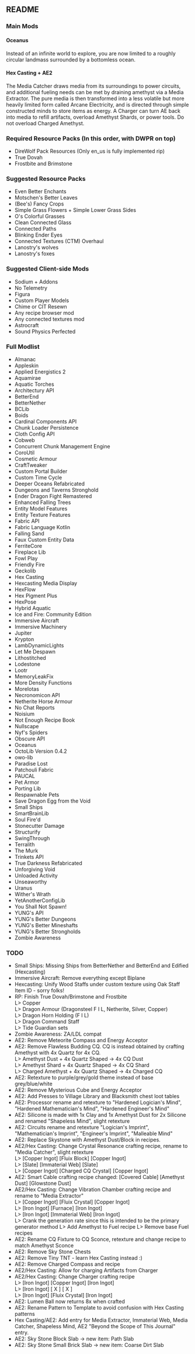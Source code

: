 ## README

### Main Mods
#### Oceanus
Instead of an infinite world to explore, you are now limited to a roughly circular landmass surrounded by a bottomless ocean. 
#### Hex Casting + AE2
The Media Catcher draws media from its surroundings to power circuits, and additional fueling needs can be met by draining amethyst via a Media Extractor. The pure media is then transformed into a less volatile but more heavily limited form called Arcane Electricity, and is directed through simple constructed minds to store items as energy. A Charger can turn AE back into media to refill artifacts, overload Amethyst Shards, or power tools. Do not overload Charged Amethyst.

### Required Resource Packs (In this order, with DWPR on top)
- DireWolf Pack Resources (Only en_us is fully implemented rip)  
- True Dovah  
- Frostbite and Brimstone  

### Suggested Resource Packs
- Even Better Enchants  
- Motschen's Better Leaves  
- (Bee's) Fancy Crops  
- Simple Grass Flowers + Simple Lower Grass Sides  
- O's Colorful Grasses  
- Clean Connected Glass  
- Connected Paths  
- Blinking Ender Eyes  
- Connected Textures (CTM) Overhaul  
- Lanostry's wolves  
- Lanostry's foxes  

### Suggested Client-side Mods
- Sodium + Addons  
- No Telemetry  
- Figura  
- Custom Player Models  
- Chime or CIT Resewn  
- Any recipe browser mod  
- Any connected textures mod  
- Astrocraft  
- Sound Physics Perfected  

### Full Modlist
- Almanac  
- Appleskin  
- Applied Energistics 2  
- Aquamirae  
- Aquatic Torches  
- Architectury API  
- BetterEnd  
- BetterNether  
- BCLib  
- Boids  
- Cardinal Components API  
- Chunk Loader Persistence  
- Cloth Config API  
- Cobweb  
- Concurrent Chunk Management Engine  
- CoroUtil  
- Cosmetic Armour  
- CraftTweaker  
- Custom Portal Builder  
- Custom Time Cycle  
- Deeper Oceans Refabricated  
- Dungeons and Taverns Stronghold  
- Ender Dragon Fight Remastered  
- Enhanced Falling Trees  
- Entity Model Features  
- Entity Texture Features  
- Fabric API  
- Fabric Language Kotlin  
- Falling Sand  
- Faux Custom Entity Data  
- FerriteCore  
- Fireplace Lib  
- Fowl Play  
- Friendly Fire  
- Geckolib  
- Hex Casting  
- Hexcasting Media Display  
- HexFlow  
- Hex Pigment Plus  
- HexPose  
- Hybrid Aquatic  
- Ice and Fire: Community Edition  
- Immersive Aircraft  
- Immersive Machinery  
- Jupiter  
- Krypton  
- LambDynamicLights  
- Let Me Despawn  
- Lithostitched  
- Lodestone  
- Lootr  
- MemoryLeakFix  
- More Density Functions  
- MoreIotas  
- Necronomicon API  
- Netherite Horse Armour  
- No Chat Reports  
- Noisium  
- Not Enough Recipe Book  
- Nullscape  
- Nyf's Spiders  
- Obscure API  
- Oceanus  
- OctoLib Version 0.4.2  
- owo-lib  
- Paradise Lost  
- Patchouli Fabric  
- PAUCAL  
- Pet Armor  
- Porting Lib  
- Respawnable Pets  
- Save Dragon Egg from the Void  
- Small Ships  
- SmartBrainLib  
- Soul Fire'd  
- Stonecutter Damage  
- Structurify  
- SwingThrough  
- Terralith  
- The Murk  
- Trinkets API  
- True Darkness Refabricated  
- Unforgiving Void  
- Unloaded Activity  
- Unseaworthy  
- Uranus  
- Wither's Wrath  
- YetAnotherConfigLib  
- You Shall Not Spawn!  
- YUNG's API  
- YUNG's Better Dungeons  
- YUNG's Better Mineshafts  
- YUNG's Better Strongholds  
- Zombie Awareness  

### TODO
- Small Ships: Missing Ships from BetterNether and BetterEnd and Edified (Hexcasting)  
- Immersive Aircraft: Remove everything except Biplane  
- Hexcasting: Unify Wood Staffs under custom texture using Oak Staff Item ID - sorry folks!  
- RP: Finish True Dovah/Brimstone and Frostbite  
    L> Copper  
    L> Dragon Armour (Dragonsteel F I L, Netherite, Silver, Copper)  
    L> Dragon Horn Holding (F I L)  
    L> Dragon Command Staff  
    L> Tide Guardian sets  
- Zombie Awareness: ZA/LDL compat  
- AE2: Remove Meteorite Compass and Energy Acceptor  
- AE2: Remove Flawless Budding CQ. CQ is instead obtained by crafting Amethyst with 4x Quartz for 4x CQ.  
    L> Amethyst Dust + 4x Quartz Shaped -> 4x CQ Dust  
    L> Amethyst Shard + 4x Quartz Shaped -> 4x CQ Shard  
    L> Charged Amethyst + 4x Quartz Shaped -> 4x Charged CQ  
- AE2: Retexture to purple/grey/gold theme instead of base grey/blue/white  
- AE2: Remove Mysterious Cube and Energy Acceptor  
- AE2: Add Presses to Village Library and Blacksmith chest loot tables    
- AE2: Processor rename and retexture to "Hardened Logician's Mind", "Hardened Mathematician's Mind", "Hardened Engineer's Mind"  
- AE2: Silicone is made with 1x Clay and 1x Amethyst Dust for 2x Silicone and renamed "Shapeless Mind", slight retexture  
- AE2: Circuits rename and retexture "Logician's Imprint", "Mathematician's Imprint", "Engineer's Imprint", "Malleable Mind"  
- AE2: Replace Skystone with Amethyst Dust/Block in recipes.  
- AE2/Hex Casting: Change Crystal Resonance crafting recipe, rename to "Media Catcher", slight retexture  
    L> [Copper Ingot] [Fluix Block] [Copper Ingot]  
    L> [Slate] [Immaterial Web] [Slate]  
    L> [Copper Ingot] [Charged CQ Crystal] [Copper Ingot]  
- AE2: Smart Cable crafting recipe changed: [Covered Cable] [Amethyst Dust] [Glowstone Dust]  
- AE2/Hex Casting: Change Vibration Chamber crafting recipe and rename to "Media Extractor"  
    L> [Copper Ingot] [Fluix Crystal] [Copper Ingot]  
    L> [Iron Ingot] [Furnace] [Iron Ingot]  
    L> [Iron Ingot] [Immaterial Web] [Iron Ingot]  
    L> Crank the generation rate since this is intended to be the primary generator method
    L> Add Amethyst to Fuel recipe
    L> Remove base Fuel recipes
- AE2: Rename CQ Fixture to CQ Sconce, retexture and change recipe to match Amethyst Sconce  
- AE2: Remove Sky Stone Chests  
- AE2: Remove Tiny TNT - learn Hex Casting instead :)  
- AE2: Remove Charged Compass and recipe  
- AE2/Hex Casting: Allow for charging Artifacts from Charger  
- AE2/Hex Casting: Change Charger crafting recipe  
    L> [Iron Ingot] [Copper Ingot] [Iron Ingot]  
    L> [Iron Ingot] [ X ] [ X ]   
    L> [Iron Ingot] [Fluix Crystal] [Iron Ingot]  
- AE2: Lumen Ball now returns 8x when crafted  
- AE2: Rename Pattern to Template to avoid confusion with Hex Casting patterns  
- Hex Casting/AE2: Add entry for Media Extractor, Immaterial Web, Media Catcher, Shapeless Mind, AE2 "Beyond the Scope of This Journal" entry.  
- AE2: Sky Stone Block Slab -> new item: Path Slab  
- AE2: Sky Stone Small Brick Slab -> new item: Coarse Dirt Slab  

